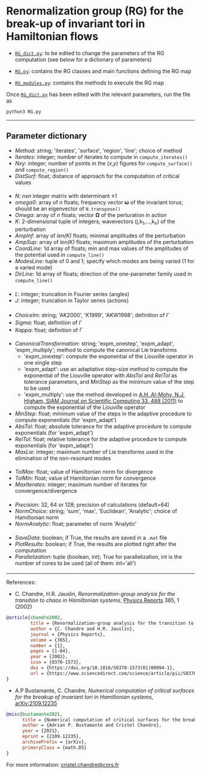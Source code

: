 # Renormalization group (RG) for the break-up of invariant tori in Hamiltonian flows

- [`RG_dict.py`](https://github.com/cchandre/RG/blob/main/RG_dict.py): to be edited to change the parameters of the RG computation (see below for a dictionary of parameters)

- [`RG.py`](https://github.com/cchandre/RG/blob/main/RG.py): contains the RG classes and main functions defining the RG map

- [`RG_modules.py`](https://github.com/cchandre/RG/blob/main/RG_modules.py): contains the methods to execute the RG map

Once [`RG_dict.py`](https://github.com/cchandre/RG/blob/main/RG_dict.py) has been edited with the relevant parameters, run the file as 
```sh
python3 RG.py
```

___
##  Parameter dictionary

- *Method*: string; 'iterates', 'surface', 'region', 'line'; choice of method
- *Iterates*: integer; number of iterates to compute in `compute_iterates()`
- *Nxy*: integer; number of points in the (*x*,*y*) figures for `compute_surface()` and `compute_region()`
- *DistSurf*: float; distance of approach for the computation of critical values
####
- *N*: *n*x*n* integer matrix with determinant ±1
- *omega0*: array of *n* floats; frequency vector **&omega;** of the invariant torus; should be an eigenvector of `N.transpose()` 
- *Omega*: array of *n* floats; vector **&Omega;** of the perturation in action
- *K*: 2-dimensional tuple of integers; wavevectors (j,k<sub>1</sub>,...,k<sub>n</sub>) of the perturbation 
- *AmpInf*: array of *len(K)* floats; minimal amplitudes of the perturbation 
- *AmpSup*: array of *len(K)* floats; maximum amplitudes of the perturbation
- *CoordLine*: 1d array of floats; min and max values of the amplitudes of the potential used in `compute_line()`   
- *ModesLine*: tuple of 0 and 1; specify which modes are being varied (1 for a varied mode)     
- *DirLine*: 1d array of floats; direction of the one-parameter family used in `compute_line()` 
####
- *L*: integer; truncation in Fourier series (angles) 
- *J*: integer; truncation in Taylor series  (actions) 
####
- *ChoiceIm*: string; 'AK2000', 'K1999', 'AKW1998'; definition of *I<sup>-</sup>* 
- *Sigma*: float; definition of *I<sup>-</sup>*
- *Kappa*: float; definition of *I<sup>-</sup>*
####
- *CanonicalTransformation*: string; 'expm_onestep', 'expm_adapt', 'expm_multiply'; method to compute the canonical Lie transforms 
  - 'expm_onestep': compute the exponential of the Liouville operator in one single step
  - 'expm_adapt': use an adaptative step-size method to compute the exponential of the Liouville operator with *AbsTol* and *RelTol* as tolerance parameters, and *MinStep* as the minimum value of the step to be used
  - 'expm_multiply': use the method developed in [A.H. Al-Mohy, N.J. Higham, SIAM Journal on Scientific Computing 33, 488 (2011)]( http://eprints.ma.man.ac.uk/1591/) to compute the exponential of the Liouville operator
- *MinStep*: float; minimum value of the steps in the adaptive procedure to compute exponentials (for 'expm_adapt')
- *AbsTol*: float; absolute tolerance for the adaptive procedure to compute exponentials (for 'expm_adapt')
- *RelTol*: float; relative tolerance for the adaptive procedure to compute exponentials (for 'expm_adapt')
- *MaxLie*: integer; maximum number of Lie transforms used in the elimination of the non-resonant modes
####
- *TolMax*: float; value of Hamiltonian norm for divergence
- *TolMin*: float; value of Hamiltonian norm for convergence 
- *MaxIterates*: integer; maximum number of iterates for convergence/divergence 
####
- *Precision*: 32, 64 or 128; precision of calculations (default=64)
- *NormChoice*: string; 'sum', 'max', 'Euclidean', 'Analytic'; choice of Hamiltonian norm 
- *NormAnalytic*: float; parameter of norm 'Analytic'
####
- *SaveData*: boolean; if True, the results are saved in a `.mat` file 
- *PlotResults*: boolean; if True, the results are plotted right after the computation
- *Parallelization*: tuple (boolean, int); True for parallelization, int is the number of cores to be used (all of them: int='all')
####
---

References: 
- C. Chandre, H.R. Jauslin, *Renormalization-group analysis for the transition to chaos in Hamiltonian systems*, [Physics Reports](https://doi.org/10.1016/S0370-1573(01)00094-1) 365, 1 (2002)
```bibtex
@article{chandre2002,
         title = {Renormalization-group analysis for the transition to chaos in Hamiltonian systems},
         author = {C. Chandre and H.R. Jauslin},
         journal = {Physics Reports},
         volume = {365},
         number = {1},
         pages = {1-64},
         year = {2002},
         issn = {0370-1573},
         doi = {https://doi.org/10.1016/S0370-1573(01)00094-1},
         url = {https://www.sciencedirect.com/science/article/pii/S0370157301000941}, 
}
```
- A.P Bustamante, C. Chandre, *Numerical computation of critical surfaces for the breakup of invariant tori in Hamiltonian systems*, [arXiv:2109.12235](https://arxiv.org/abs/2109.12235)
```bibtex
@misc{bustamante2021,
      title = {Numerical computation of critical surfaces for the breakup of invariant tori in Hamiltonian systems}, 
      author = {Adrian P. Bustamante and Cristel Chandre},
      year = {2021},
      eprint = {2109.12235},
      archivePrefix = {arXiv},
      primaryClass = {math.DS}
}
```
For more information: <cristel.chandre@cnrs.fr>
